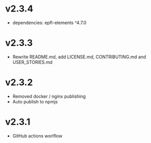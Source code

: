 # v2.3.4
- dependencies: epfl-elements ^4.7.0

# v2.3.3
- Rewrite README.md, add LICENSE.md, CONTRIBUTING.md and USER_STORIES.md

# v2.3.2
- Removed docker / nginx publishing
- Auto publish to npmjs

# v2.3.1
- GitHub actions worlflow

